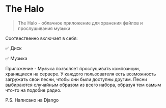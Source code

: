 # The Halo 

> The Halo - облачное приложение для хранения файлов и прослушивания музыки 

Соотвественно включает в себя:

:white_check_mark: Диск

:white_check_mark: Музыка


Приложение - Музыка позволяет прослушивать композиции, хранящиеся на сервере.
У каждого пользователя есть возможность загружать свои песни, чтобы они были доступны другим.
Песни выбираются случайным образом из всего набора, образуя тем самым что-то на подобие радио.

P.S. Написано на Django